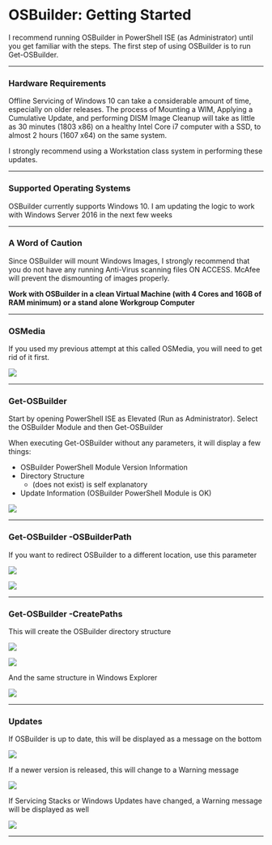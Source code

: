 # OSBuilder: Getting Started

I recommend running OSBuilder in PowerShell ISE \(as Administrator\) until you get familiar with the steps.  The first step of using OSBuilder is to run Get-OSBuilder.

---

### Hardware Requirements

Offline Servicing of Windows 10 can take a considerable amount of time, especially on older releases.  The process of Mounting a WIM, Applying a Cumulative Update, and performing DISM Image Cleanup will take as little as 30 minutes \(1803 x86\) on a healthy Intel Core i7 computer with a SSD, to almost 2 hours \(1607 x64\) on the same system.

I strongly recommend using a Workstation class system in performing these updates.

---

### Supported Operating Systems

OSBuilder currently supports Windows 10.  I am updating the logic to work with Windows Server 2016 in the next few weeks

---

### A Word of Caution

Since OSBuilder will mount Windows Images, I strongly recommend that you do not have any running Anti-Virus scanning files ON ACCESS.  McAfee will prevent the dismounting of images properly.

**Work with OSBuilder in a clean Virtual Machine \(with 4 Cores and 16GB of RAM minimum\) or a stand alone Workgroup Computer**

---

### OSMedia

If you used my previous attempt at this called OSMedia, you will need to get rid of it first.

![](/assets/2018-07-10_11-49-36.png)

---

### Get-OSBuilder

Start by opening PowerShell ISE as Elevated \(Run as Administrator\).  Select the OSBuilder Module and then Get-OSBuilder

When executing Get-OSBuilder without any parameters, it will display a few things:

* OSBuilder PowerShell Module Version Information
* Directory Structure
  * \(does not exist\) is self explanatory
* Update Information \(OSBuilder PowerShell Module is OK\)

![](/assets/2018-07-13_19-14-36.png)

---

### Get-OSBuilder -OSBuilderPath

If you want to redirect OSBuilder to a different location, use this parameter

![](/assets/2018-07-13_19-37-37.png)

![](/assets/2018-07-13_19-39-05.png)

---

### Get-OSBuilder -CreatePaths

This will create the OSBuilder directory structure

![](/assets/2018-07-13_19-37-20.png)

![](/assets/2018-07-13_19-40-42.png)

And the same structure in Windows Explorer

![](/assets/2018-07-10_12-00-51.png)

---

### Updates

If OSBuilder is up to date, this will be displayed as a message on the bottom

![](/assets/2018-07-13_19-35-18.png)

If a newer version is released, this will change to a Warning message

![](/assets/2018-07-13_13-10-21.png)

If Servicing Stacks or Windows Updates have changed, a Warning message will be displayed as well

![](/assets/2018-07-13_13-13-10.png)

---



